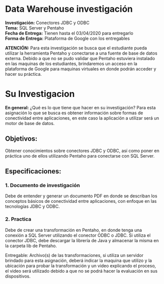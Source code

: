 # Data Warehouse investigación

**Investigación:** Conectores JDBC y ODBC\
**Tema:** SQL Server y Pentaho\
**Fecha de Entrega:** Tienen hasta el 03/04/2020 para entregarlo\
**Forma de Entrega:** Plataforma de Google con los entregables


**ATENCIÓN:** Para esta investigación se busca que el estudiante pueda utilizar la herramienta Pentaho y conectarse a una fuente de base de datos externa. Debido a que no se pudo validar que Pentaho estuviera instalado en las maquinas de los estudiantes, brindaremos un acceso en la plataforma de Google para maquinas virtuales en donde podrán acceder y hacer su práctica.  

# Su Investigacion
**En general:** ¿Qué es lo que tiene que hacer en su investigación? Para esta asignación lo que se busca es obtener información sobre formas de conectividad entre aplicaciones, en este caso la aplicación a utilizar será un motor de base de datos. 

## Objetivos:
Obtener conocimientos sobre conectores JDBC y ODBC, así como poner en práctica uno de ellos utilizando Pentaho para conectarse con SQL Server. 


## Especificaciones:
### 1. Documento de investigación
Debe de entender y generar un documento PDF en donde se describan los conceptos básicos de conectividad entre aplicaciones, con enfoque en las tecnologías JDBC y ODBC. 

### 2. Practica
Debe de crear una transformación en Pentaho, en donde tenga una conexión a SQL Server utilizando el conector ODBC o JDBC. Si utiliza el conector JDBC, debe descargar la librería de Java y almacenar la misma en la carpeta lib de Pentaho. 

Entregable: Archivo(s) de las transformaciones, si utiliza un servidor brindado para esta asignación, deberá indicar la maquina que utilizo y la ubicación para probar la transformación y un video explicando el proceso, el video será utilizado debido a que no se podrá hacer la evaluación en sus dispositivos. 
